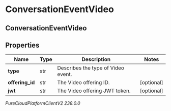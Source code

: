 # ConversationEventVideo

## ConversationEventVideo

## Properties

|Name | Type | Description | Notes|
|------------ | ------------- | ------------- | -------------|
| **type** | str | Describes the type of Video event. | |
| **offering_id** | str | The Video offering ID. | [optional] |
| **jwt** | str | The Video offering JWT token. | [optional] |



_PureCloudPlatformClientV2 238.0.0_
